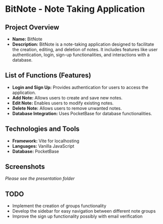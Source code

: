 # BitNote - Note Taking Application

## Project Overview
- **Name:** BitNote
- **Description:** BitNote is a note-taking application designed to facilitate the creation, editing, and deletion of notes. It includes features like user authentication, login, sign-up functionalities, and interactions with a database.

## List of Functions (Features)
- **Login and Sign Up:** Provides authentication for users to access the application.
- **Add Note:** Allows users to create and save new notes.
- **Edit Note:** Enables users to modify existing notes.
- **Delete Note:** Allows users to remove unwanted notes.
- **Database Integration:** Uses PocketBase for database functionalities.

## Technologies and Tools
- **Framework:** Vite for localhosting
- **Languages:** Vanilla JavaScript
- **Database:** PocketBase

## Screenshots
*Please see the presentation folder*

## TODO
- Implement the creation of groups functionality
- Develop the sidebar for easy navigation between different note groups
- Improve the sign up functionality possibly with email verification
